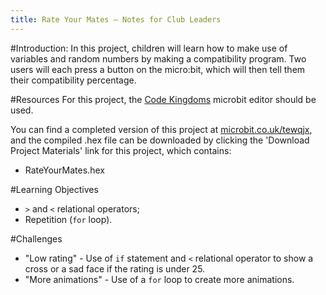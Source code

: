 ```yaml
---
title: Rate Your Mates — Notes for Club Leaders
---
```


#Introduction:
In this project, children will learn how to make use of variables and random numbers by making a compatibility program. Two users will each press a button on the micro:bit, which will then tell them their compatibility percentage.

#Resources
For this project, the [Code Kingdoms](http://jumpto.cc/mb-new) microbit editor should be used.

You can find a completed version of this project at [microbit.co.uk/tewqjx](https://www.microbit.co.uk/tewqjx), and the compiled .hex file can be downloaded by clicking the 'Download Project Materials' link for this project, which contains:

+ RateYourMates.hex

#Learning Objectives
+ `>` and `<` relational operators;
+ Repetition (`for` loop).

#Challenges
+ "Low rating" - Use of `if` statement and `<` relational operator to show a cross or a sad face if the rating is under 25.
+ "More animations" - Use of a `for` loop to create more animations.
